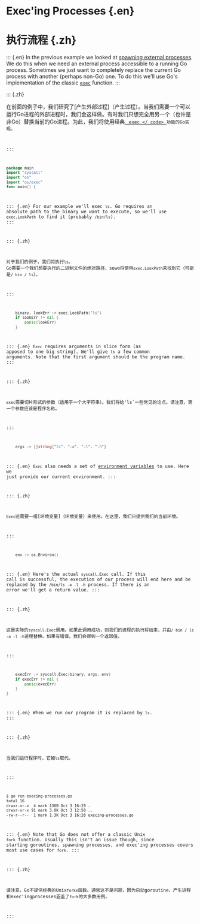 
# Exec'ing Processes {.en}


# 执行流程 {.zh}


::: {.en}
In the previous example we looked at
[spawning external processes](spawning-processes). We
do this when we need an external process accessible to
a running Go process. Sometimes we just want to
completely replace the current Go process with another
(perhaps non-Go) one. To do this we'll use Go's
implementation of the classic
<a href="http://en.wikipedia.org/wiki/Exec_(operating_system)"><code>exec</code></a>
function.
:::

::: {.zh}

在前面的例子中，我们研究了[产生外部过程]（产生过程）。当我们需要一个可以运行Go进程的外部进程时，我们会这样做。有时我们只想完全用另一个（也许是非Go）替换当前的Go进程。为此，我们将使用经典<a href="http://en.wikipedia.org/wiki/Exec_(operating_system)"> <code> exec </ code> </a>功能的Go实现。

:::


```go
package main
import "syscall"
import "os"
import "os/exec"
func main() {
```


::: {.en}
For our example we'll exec `ls`. Go requires an
absolute path to the binary we want to execute, so
we'll use `exec.LookPath` to find it (probably
`/bin/ls`).
:::

::: {.zh}

对于我们的例子，我们将执行`ls`。 Go需要一个我们想要执行的二进制文件的绝对路径，sowe将使用`exec.LookPath`来找到它（可能是`/ bin / ls`）。

:::


```go
	binary, lookErr := exec.LookPath("ls")
	if lookErr != nil {
		panic(lookErr)
	}
```


::: {.en}
`Exec` requires arguments in slice form (as
apposed to one big string). We'll give `ls` a few
common arguments. Note that the first argument should
be the program name.
:::

::: {.zh}

`exec`需要切片形式的参数（适用于一个大字符串）。我们将给'ls`一些常见的论点。请注意，第一个参数应该是程序名称。

:::


```go
	args := []string{"ls", "-a", "-l", "-h"}
```


::: {.en}
`Exec` also needs a set of [environment variables](environment-variables)
to use. Here we just provide our current
environment.
:::

::: {.zh}

`Exec`还需要一组[环境变量]（环境变量）来使用。在这里，我们只提供我们的当前环境。

:::


```go
	env := os.Environ()
```


::: {.en}
Here's the actual `syscall.Exec` call. If this call is
successful, the execution of our process will end
here and be replaced by the `/bin/ls -a -l -h`
process. If there is an error we'll get a return
value.
:::

::: {.zh}

这是实际的`syscall.Exec`调用。如果此调用成功，则我们的进程的执行将结束，并由`/ bin / ls -a -l -h`进程替换。如果有错误，我们会得到一个返回值。

:::


```go
	execErr := syscall.Exec(binary, args, env)
	if execErr != nil {
		panic(execErr)
	}
}
```


::: {.en}
When we run our program it is replaced by `ls`.
:::

::: {.zh}

当我们运行程序时，它被`ls`取代。

:::


```sh
$ go run execing-processes.go
total 16
drwxr-xr-x  4 mark 136B Oct 3 16:29 .
drwxr-xr-x 91 mark 3.0K Oct 3 12:50 ..
-rw-r--r--  1 mark 1.3K Oct 3 16:28 execing-processes.go
```


::: {.en}
Note that Go does not offer a classic Unix `fork`
function. Usually this isn't an issue though, since
starting goroutines, spawning processes, and exec'ing
processes covers most use cases for `fork`.
:::

::: {.zh}

请注意，Go不提供经典的Unix`forke`函数。通常这不是问题，因为启动goroutine，产生进程和exec'ingprocesses涵盖了`fork`的大多数用例。

:::


